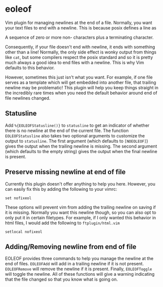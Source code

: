 eoleof
======
Vim plugin for managing newlines at the end of a file. Normally, you want your
text files to end with a newline. This is because posix defines a line as

A sequence of zero or more non-<newline> characters plus a terminating <newline> character.

Consequently, if your file doesn't end with newline, it ends with something
other than a line! Normally, the only side effect is wonky output from things
like `cat`, but some compilers respect the posix standard and so it is pretty
much always a good idea to end files with a newline. This is why Vim defaults
to this behavior.

However, sometimes this just isn't what you want. For example, if one file
serves as a template which will get embedded into another file, that trailing
newline may be problematic! This plugin will help you keep things straight in
the incredibly rare times when you need the default behavior around end of file
newlines changed.

Statusline
----------
Add `%{EOLEOFStatusline()}` to `statusline` to get an indicator of whether
there is no newline at the end of the current file. The function
`EOLEOFStatusline` also takes two optional arguments to customize the output to
`statusline`. The first argument (which defaults to `[NOEOLEOF]`) gives the
output when the trailing newline is missing. The second argument (which
defaults to the empty string) gives the output when the final newline is
present.

Preserve missing newline at end of file
---------------------------------------
Currently this plugin doesn't offer anything to help you here. However, you can
easily fix this by adding the following to your vimrc:

    set nofixeol

These options will prevent vim from adding the trailing newline on saving if it
is missing.  Normally you want this newline though, so you can also opt to only
put it in certain filetypes. For example, if I only wanted this behavior in
html files, I would add the following to `ftplugin/html.vim`

    setlocal nofixeol

Adding/Removing newline from end of file
---------------------------------
EOLEOF provides three commands to help you manage the newline at the end of
files. `EOLEOFAdd` will add in a trailing newline if it is not present.
`EOLEOFRemove` will remove the newline if it is present. Finally,
`EOLEOFToggle` will toggle the newline. All of these functions will give a
warning indicating that the file changed so that you know what is going on.